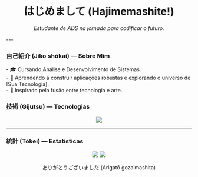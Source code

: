 <h1 align="center">はじめまして (Hajimemashite!)</h1>
<p align="center">
  <em>Estudante de ADS na jornada para codificar o futuro.</em>
</p>
---

### **自己紹介 (Jiko shōkai) — Sobre Mim**

<p>
  - 🎓 Cursando Análise e Desenvolvimento de Sistemas.
  <br>
  - 🌱 Aprendendo a construir aplicações robustas e explorando o universo de [Sua Tecnologia].
  <br>
  - 🌃 Inspirado pela fusão entre tecnologia e arte.
</p>

### **技術 (Gijutsu) — Tecnologias**

<p align="center">
  <a href="https://skillicons.dev">
    <img src="https://skillicons.dev/icons?i=js,ts,react,nodejs,postgres,git,docker,vscode&theme=dark" />
  </a>
</p>

---

### **統計 (Tōkei) — Estatísticas**
<p align="center">
  <img src="https://github-readme-stats.vercel.app/api?username=GAMBARO1924&show_icons=true&theme=tokyonight&include_all_commits=true&count_private=true" /> <img src="https://github-readme-stats.vercel.app/api/top-langs/?username=GAMBARO1924&layout=compact&langs_count=8&theme=tokyonight" />
</p>

<p align="center">ありがとうございました (Arigatō gozaimashita)</p>



